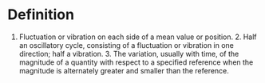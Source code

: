 # Definition

1.  Fluctuation or vibration on each side of a mean value or
    position. 2. Half an oscillatory cycle, consisting of a fluctuation
    or vibration in one direction; half a vibration. 3. The variation,
    usually with time, of the magnitude of a quantity with respect to a
    specified reference when the magnitude is alternately greater and
    smaller than the reference.
